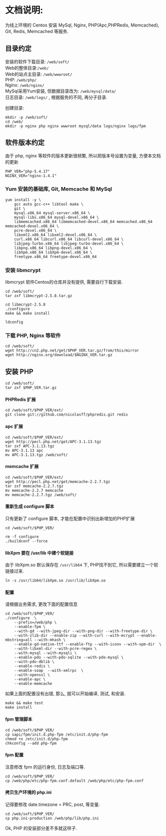 # 文档说明:
为线上环境的 Centos 安装 MySql, Nginx, PHP(Apc,PHPRedis, Memcached), Git, Redis, Memcached 等服务.

## 目录约定
安装的软件下载目录: `/web/soft/`  
Web的整体目录:`/web/`  
Web的站点主目录: `/web/wwwroot/`  
PHP: `/web/php/`  
Nginx: `/web/nginx/`  
MySql采用Yum安装, 但数据目录改为: `/web/mysql/data/`  
日志目录: `/web/logs/` , 根据服务的不同, 再分子目录.

创建目录:
```
mkdir -p /web/soft/
cd /web/
mkdir -p nginx php nginx wwwroot mysql/data logs/nginx logs/fpm
```

## 软件版本约定
由于 php, nginx 等软件的版本更新很频繁, 所以把版本号设置为变量, 方便本文档的更新

```
PHP_VER="php-5.4.17"
NGINX_VER="nginx-1.4.1"
```

### Yum 安装的基础库, Git, Memcache 和 MySql

```
yum install -y \
    gcc auto gcc-c++ libtool make \
    git \
    mysql.x86_64 mysql-server.x86_64 \
    mysql-libs.x86_64 mysql-devel.x86_64 \
    libmemcached.x86_64 libmemcached-devel.x86_64 memcached.x86_64 memcached-devel.x86_64 \
    pcre-devel.x86_64 \
    libxml2.x86_64 libxml2-devel.x86_64 \
    curl.x86_64 libcurl.x86_64 libcurl-devel.x86_64 \
    libjpeg-turbo.x86_64 libjpeg-turbo-devel.x86_64 \
    libpng.x86_64 libpng-devel.x86_64 \
    libXpm.x86_64 libXpm-devel.x86_64 \
    freetype.x86_64 freetype-devel.x86_64
```

### 安装 libmcrypt
libmcrypt 软件Centos的仓库并没有提供, 需要自行下载安装.
```
cd /web/soft/
tar zxf libmcrypt-2.5.8.tar.gz

cd libmcrypt-2.5.8
./configure
make && make install

ldconfig
```


### 下载 PHP, Nginx 等软件
```
cd /web/soft/
wget http://cn2.php.net/get/$PHP_VER.tar.gz/from/this/mirror
wget http://nginx.org/download/$NGINX_VER.tar.gz
```

## 安装 PHP
```
cd /web/soft/
tar zxf $PHP_VER.tar.gz
```

#### PHPRedis 扩展
```
cd /web/soft/$PHP_VER/ext/
git clone git://github.com/nicolasff/phpredis.git redis
```

#### apc 扩展
```
cd /web/soft/$PHP_VER/ext/
wget http://pecl.php.net/get/APC-3.1.13.tgz
tar zxf APC-3.1.13.tgz
mv APC-3.1.13 apc
mv APC-3.1.13.tgz /web/soft/
```

#### memcache 扩展
```
cd /web/soft/$PHP_VER/ext/
wget http://pecl.php.net/get/memcache-2.2.7.tgz
tar zxf memcache-2.2.7.tgz
mv memcache-2.2.7 memcache
mv memcache-2.2.7.tgz /web/soft/

```

#### 重新生成 configure 脚本
只有更新了 configure 脚本, 才能在配置中识别出新增加的PHP扩展
```
cd /web/soft/$PHP_VER/

rm -f configure
./buildconf --force
```

#### libXpm 要在 /usr/lib 中建个软链接
由于 libXpm.so 默认保存在 `/usr/lib64` 下, PHP找不到它, 所以需要建立一个软链接过来.
```
ln -s /usr/lib64/libXpm.so /usr/lib/libXpm.so
```

#### 配置
请根据业务需求, 更改下面的配置信息
```
cd /web/soft/$PHP_VER/
./configure  \
    --prefix=/web/php \
    --enable-fpm \
    --with-gd --with-jpeg-dir --with-png-dir --with-freetype-dir \
    --with-zlib-dir --enable-zip --with-curl --with-mcrypt --enable-mbstring=all --with-mhash \
    --enable-gd-native-ttf --enable-ftp --with-iconv --with-xpm-dir  \
    --with-libxml-dir --with-pcre-regex \
    --with-mysql --with-mysqli \
    --enable-pdo --with-pdo-sqlite --with-pdo-mysql \
    --with-pdo-dblib \
    --enable-redis \
    --enable-soap  --with-xmlrpc  \
    --with-openssl \
    --enable-apc \
    --enable-memcache 
```

如果上面的配置没有出错, 那么, 就可以开始编译, 测试, 和安装.
```
make && make test 
make install
```

#### fpm 管理脚本
```
cd /web/soft/$PHP_VER/
cp sapi/fpm/init.d.php-fpm /etc/init.d/php-fpm
chmod +x /etc/init.d/php-fpm
chkconfig --add php-fpm
```

#### fpm 配置
注意修改 fpm 的运行身份, 日志及端口等.
```
cd /web/soft/$PHP_VER/
cp /web/php/etc/php-fpm.conf.default /web/php/etc/php-fpm.conf
```

#### 拷贝生产环境的 php.ini
记得要修改 date.timezone = PRC, post, 等变量.
```
cd /web/soft/$PHP_VER/
cp php.ini-production /web/php/lib/php.ini
```


Ok, PHP 的安装部分差不多就这样子.
